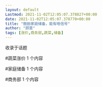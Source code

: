 ```yaml
---
layout: default
Lastmod: 2021-11-02T12:05:07.378827+00:00
date: 2021-11-02T12:05:07.378770+00:00
title: "鼓励家庭储备，能有啥信号"
author: "顾意"
tags: [涨价,商务部,蔬菜,储备]
---
```


收录于话题

#蔬菜涨价 1 个内容

#家庭储备 1 个内容

#商务部 1 个内容

